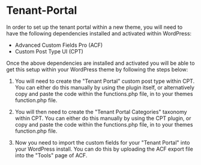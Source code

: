 # Tenant-Portal



In order to set up the tenant portal within a new theme, you will need to have the following dependencies installed and activated within WordPress: 

* Advanced Custom Fields Pro (ACF)
* Custom Post Type UI (CPT)

Once the above dependencies are installed and activated you will be able to get this setup within your WordPress theme by following the steps below:

1) You will need to create the "Tenant Portal" custom post type within CPT. You can either do this manually by using the plugin itself, or alternatively copy and paste the code within the functions.php file, in to your themes function.php file.

2) You will then need to create the "Tenant Portal Categories" taxonomy within CPT. You can either do this manually by using the CPT plugin, or copy and paste the code within the functions.php file, in to your themes function.php file.

3) Now you need to import the custom fields for your "Tenant Portal" into your WordPress install. You can do this by uploading the ACF export file into the "Tools" page of ACF. 
